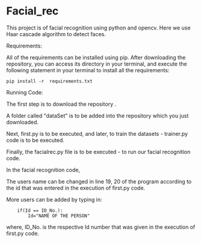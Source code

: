 # Facial_rec
This project is of facial recognition using python and opencv. Here we use Haar cascade algorithm to detect faces.
  
Requirements:

 All of the requirements can be installed using pip.
 After downloading the repository, you can access its directory in your terminal, and execute the following statement in your terminal to install all the requirements: 

    pip install -r  requirements.txt
  

Running Code:

The first step is to download the repository . 

A folder called "dataSet" is to be added into the repository which you just downloaded.
   
Next, first.py is to be executed, and later, to train the datasets - trainer.py code is to be executed.
   
Finally, the facialrec.py file is to be executed - to run our facial recognition code.
   
In the facial recognition code,
  
  The users name can be changed in line 19, 20 of the program according to the id that was entered in the execution of first.py code.  
 
 More users can be added by typing in:

        if(Id == ID_No.):
            Id="NAME OF THE PERSON"
   
   where, ID_No. is the respective Id number that was given in the execution of first.py code.
